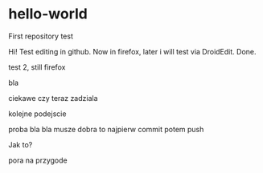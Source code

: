 # hello-world
First repository test


Hi! Test editing in github. Now in firefox, later i will test via DroidEdit.
Done.

test 2, still firefox

bla

ciekawe czy teraz zadziala

kolejne podejscie

proba bla bla musze
dobra to najpierw commit potem push

Jak to?

pora na przygode